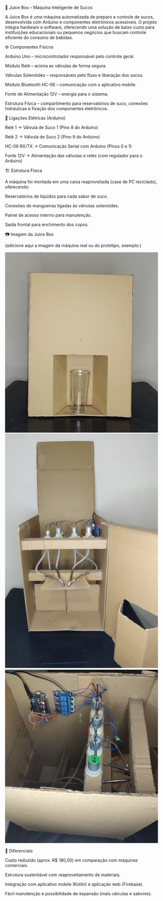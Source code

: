 🍊 Juice Box – Máquina Inteligente de Sucos

A Juice Box é uma máquina automatizada de preparo e controle de sucos, desenvolvida com Arduino e componentes eletrônicos acessíveis.
O projeto integra hardware e software, oferecendo uma solução de baixo custo para instituições educacionais ou pequenos negócios que buscam controle eficiente do consumo de bebidas.

⚙️ Componentes Físicos

Arduino Uno – microcontrolador responsável pelo controle geral.

Módulo Relé – aciona as válvulas de forma segura.

Válvulas Solenóides – responsáveis pelo fluxo e liberação dos sucos.

Módulo Bluetooth HC-06 – comunicação com o aplicativo mobile.

Fonte de Alimentação 12V – energia para o sistema.

Estrutura Física – compartimento para reservatórios de suco, conexões hidráulicas e fixação dos componentes eletrônicos.

🔌 Ligações Elétricas (Arduino)

Relé 1 → Válvula de Suco 1 (Pino 8 do Arduino)

Relé 2 → Válvula de Suco 2 (Pino 9 do Arduino)

HC-06 RX/TX → Comunicação Serial com Arduino (Pinos 0 e 1)

Fonte 12V → Alimentação das válvulas e relés (com regulador para o Arduino)

🏗️ Estrutura Física

A máquina foi montada em uma caixa reaproveitada (case de PC reciclado), oferecendo:

Reservatórios de líquidos para cada sabor de suco.

Conexões de mangueiras ligadas às válvulas solenóides.

Painel de acesso interno para manutenção.

Saída frontal para enchimento dos copos.

📷 Imagem da Juice Box

(adicione aqui a imagem da máquina real ou do protótipo, exemplo:)

![Juice Box](imagens/juiceBoxFront.jpg)
![Juice Box](imagens/juiceBoxFront2.jpg)
![Juice Box](imagens/juiceBoxInterna.jpg)

📌 Diferenciais

Custo reduzido (aprox. R$ 180,00) em comparação com máquinas comerciais.

Estrutura sustentável com reaproveitamento de materiais.

Integração com aplicativo mobile (Kotlin) e aplicação web (Firebase).

Fácil manutenção e possibilidade de expansão (mais válvulas e sabores).
